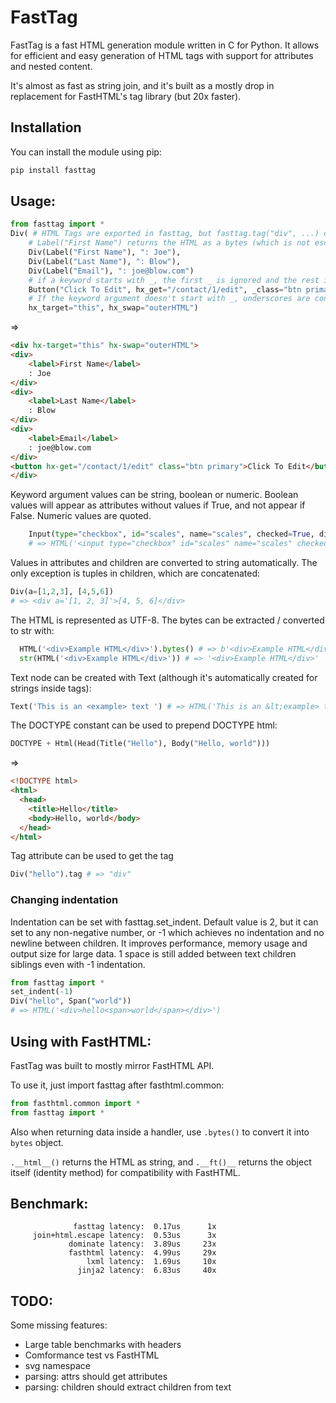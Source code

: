 # FastTag

FastTag is a fast HTML generation module written in C for Python. It allows for efficient and easy generation of HTML tags with support for attributes and nested content.

It's almost as fast as string join, and it's built as a mostly drop in replacement for FastHTML's tag library (but 20x faster).

## Installation

You can install the module using pip:

```bash
pip install fasttag
```


## Usage:

```python
from fasttag import *
Div( # HTML Tags are exported in fasttag, but fasttag.tag("div", ...) can be used as well.
    # Label("First Name") returns the HTML as a bytes (which is not escaped, just indented), but all passed strings in the element children and attribute values are escaped
    Div(Label("First Name"), ": Joe"),
    Div(Label("Last Name"), ": Blow"),
    Div(Label("Email"), ": joe@blow.com")
    # if a keyword starts with _, the first _ is ignored and the rest is used as an argument unchanged.
    Button("Click To Edit", hx_get="/contact/1/edit", _class="btn primary"),   
    # If the keyword argument doesn't start with _, underscores are converted to hypens (-) in the attibute name
    hx_target="this", hx_swap="outerHTML")
```

=>

```HTML
<div hx-target="this" hx-swap="outerHTML">
<div>
    <label>First Name</label>
    : Joe
</div>
<div>
    <label>Last Name</label>
    : Blow
</div>
<div>
    <label>Email</label>
    : joe@blow.com
</div>
<button hx-get="/contact/1/edit" class="btn primary">Click To Edit</button>
</div>
```

Keyword argument values can be string, boolean or numeric. Boolean values will appear as attributes without values if True, and not appear if False.
Numeric values are quoted.

```python
    Input(type="checkbox", id="scales", name="scales", checked=True, disabled=False)
    # => HTML('<input type="checkbox" id="scales" name="scales" checked>')
```

Values in attributes and children are converted to string automatically. The only exception is
tuples in children, which are concatenated:

```python
Div(a=[1,2,3], [4,5,6])
# => <div a='[1, 2, 3]'>[4, 5, 6]</div>
```

The HTML is represented as UTF-8. The bytes can be extracted / converted to str with:

```python
  HTML('<div>Example HTML</div>').bytes() # => b'<div>Example HTML</div>'
  str(HTML('<div>Example HTML</div>')) # => '<div>Example HTML</div>'
```

Text node can be created with Text (although it's automatically created for strings inside tags):

```python
Text('This is an <example> text ') # => HTML('This is an &lt;example> text')
```

The DOCTYPE constant can be used to prepend DOCTYPE html:
```python
DOCTYPE + Html(Head(Title("Hello"), Body("Hello, world")))
```

=>
```html
<!DOCTYPE html>
<html>
  <head>
    <title>Hello</title>
    <body>Hello, world</body>
  </head>
</html>
```

Tag attribute can be used to get the tag
```python
Div("hello").tag # => "div"
```

### Changing indentation

Indentation can be set with fasttag.set_indent.
Default value is 2, but it can set to any non-negative number, or -1 which achieves no indentation and no newline between children.
It improves performance, memory usage and output size for large data.
1 space is still added between text children siblings even with -1 indentation.

```python
from fasttag import *
set_indent(-1)
Div("hello", Span("world"))
# => HTML('<div>hello<span>world</span></div>')
```

## Using with FastHTML:
FastTag was built to mostly mirror FastHTML API.

To use it, just import fasttag after fasthtml.common:

```python
from fasthtml.common import *
from fasttag import *
```

Also when returning data inside a handler, use ```.bytes()``` to convert it into ```bytes``` object.

```.__html__()``` returns the HTML as string, and ```.__ft()__``` returns the object itself (identity method) for compatibility with FastHTML.


## Benchmark:

```
              fasttag latency:  0.17us      1x
     join+html.escape latency:  0.53us      3x
             dominate latency:  3.89us     23x
             fasthtml latency:  4.99us     29x
                 lxml latency:  1.69us     10x
               jinja2 latency:  6.83us     40x
```


## TODO:
Some missing features:
- Large table benchmarks with headers
- Comformance test vs FastHTML
- svg namespace
- parsing: attrs should get attributes
- parsing: children should extract children from text